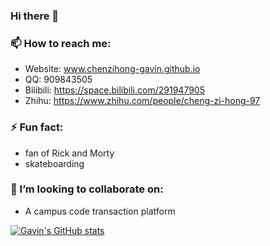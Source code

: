 ### Hi there 👋
### 📫 How to reach me:
* Website: www.chenzihong-gavin.github.io
* QQ: 909843505
* Bilibili: https://space.bilibili.com/291947905
* Zhihu: https://www.zhihu.com/people/cheng-zi-hong-97
### ⚡ Fun fact:
* fan of Rick and Morty
* skateboarding
### 👯 I’m looking to collaborate on:
* A campus code transaction platform
<!--
**ChenZiHong-Gavin/ChenZiHong-Gavin** is a ✨ _special_ ✨ repository because its `README.md` (this file) appears on your GitHub profile.

Here are some ideas to get you started:

- 🔭 I’m currently working on ...
- 🌱 I’m currently learning ...
- 👯 I’m looking to collaborate on ...
- 🤔 I’m looking for help with ...
- 💬 Ask me about ...
- 📫 How to reach me: ...
- 😄 Pronouns: ...
- ⚡ Fun fact: ...
-->


[![Gavin's GitHub stats](https://github-readme-stats.vercel.app/api?username=chenzihong-gavin&theme=solarized-light)](https://github.com/anuraghazra/github-readme-stats)
